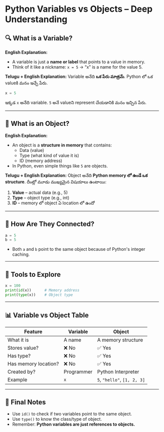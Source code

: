 
# Python Variables vs Objects – Deep Understanding

## 🔍 What is a Variable?

**English Explanation:**
- A variable is just a **name or label** that points to a value in memory.
- Think of it like a nickname: `x = 5` → “x” is a name for the value 5.

**Telugu + English Explanation:**
Variable అనేది **ఒక పేరు మాత్రమే**. Python లో ఒక valueకి మనం ఇచ్చే పేరు.

```python
x = 5
```

ఇక్కడ `x` అనేది variable. `5` అనే valueని represent చేయడానికి మనం ఇచ్చిన పేరు.

---

## 🧠 What is an Object?

**English Explanation:**
- An object is a **structure in memory** that contains:
  - Data (value)
  - Type (what kind of value it is)
  - ID (memory address)
- In Python, even simple things like `5` are objects.

**Telugu + English Explanation:**
Object అనేది **Python memory లో ఉండే ఒక structure**.
దీంట్లో మూడు ముఖ్యమైన విషయాలు ఉంటాయి:
1. **Value** – actual data (e.g., 5)
2. **Type** – object type (e.g., int)
3. **ID** – memory లో object ఏ location లో ఉందో

---

## 🔗 How Are They Connected?

```python
a = 5
b = 5
```

- Both `a` and `b` point to the same object because of Python's integer caching.

---

## 🔬 Tools to Explore

```python
x = 100
print(id(x))      # Memory address
print(type(x))    # Object type
```

---

## 📊 Variable vs Object Table

| Feature             | Variable            | Object                     |
|---------------------|---------------------|----------------------------|
| What it is          | A name              | A memory structure         |
| Stores value?       | ❌ No               | ✅ Yes                     |
| Has type?           | ❌ No               | ✅ Yes                     |
| Has memory location?| ❌ No               | ✅ Yes                     |
| Created by?         | Programmer          | Python Interpreter         |
| Example             | `x`                 | `5`, `"hello"`, `[1, 2, 3]`|

---

## 🎯 Final Notes

- Use `id()` to check if two variables point to the same object.
- Use `type()` to know the class/type of object.
- Remember: **Python variables are just references to objects.**
